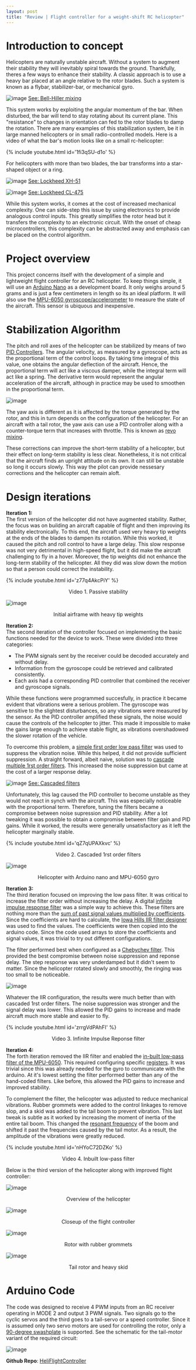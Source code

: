 ```yaml
---
layout: post
title: "Review | Flight controller for a weight-shift RC helicopter"
---
```


# Introduction to concept

Helicopters are naturally unstable aircraft. Without a system to augment their stability they will inevitably spiral towards the ground. Thankfully, theres a few ways to enhance their stability. A classic approach is to use a heavy bar placed at an angle relative to the rotor blades. Such a system is known as a flybar, stabilizer-bar, or mechanical gyro.  

![image](/img/heli_controller/HillerHead500pics.gif)
[See: Bell-Hiller mixing]()

This system works by exploiting the angular momentum of the bar. When disturbed, the bar will tend to stay rotating about its current plane. This "resistance" to changes in orientation can fed to the rotor blades to damp the rotation. There are many examples of this stabilization system, be it in large manned helicopters or in small radio-controlled models. Here is a video of what the bar's motion looks like on a small rc-helicopter:  

{% include youtube.html id='1fi3qSU-d1o' %}   

For helicopters with more than two blades, the bar transforms into a star-shaped object or a ring. 

![image](/img/heli_controller/lok_xh-51.gif)
[See: Lockheed XH-51](https://www.aviastar.org/helicopters_eng/lok_xh-51.php)

![image](/img/heli_controller/lok_cl-475.gif)
[See: Lockheed CL-475](https://sites.google.com/site/stingrayslistofrotorcraft/lockheed-cl-475)

While this system works, it comes at the cost of increased mechanical complexity. One can side-step this issue by using electronics to provide analogous control inputs. This greatly simplifies the rotor head but it transfers the complexity to an electronic circuit. With the onset of cheap microcontrollers, this complexity can be abstracted away and emphasis can be placed on the control algorithm.

# Project overview

This project concerns itself with the development of a simple and lightweight flight controller for an RC helicopter. To keep things simple, it will use an [Arduino Nano](https://store.arduino.cc/products/arduino-nano) as a development board. It only weighs around 5 grams and is just a few centimeters in length so its an ideal platform. It will also use the [MPU-6050 gyroscope/accelerometer](https://create.arduino.cc/projecthub/CiferTech/what-is-mpu6050-b3b178) to measure the state of the aircraft. This sensor is ubiquous and inexpensive. 

# Stabilization Algorithm

The pitch and roll axes of the helicopter can be stabilized by means of two [PID Controllers](https://en.wikipedia.org/wiki/PID_controller). The angular velocity, as measured by a gyroscope, acts as the proportional term of the control loops. By taking time integral of this value, one obtains the angular deflection of the aircraft. Hence, the proportional term will act like a viscous damper, while the integral term will act like a spring. 
The derivative term would represent the angular acceleration of the aircraft, although in practice may be used to smoothen in the proportional term. 

![image](/img/heli_controller/pid-response.jpg)

The yaw axis is different as it is affected by the torque generated by the rotor, and this in turn depends on the configuration of the helicopter. For an aircraft with a tail rotor, the yaw axis can use a PID controller along with a counter-torque term that increases with throttle. This is known as [revo mixing](https://helihack.co.uk/revomixing).  

These corrections can improve the short-term stability of a helicopter, but their effect on long-term stability is less clear. Nonetheless, it is not critical that the aircraft finds an upright attitude on its own. It can still be unstable so long it occurs slowly. This way the pilot can provide nessesary corrections and the helicopter can remain aloft.

# Design iterations
__Iteration 1:__  
The first version of the helicopter did not have augmented stability. Rather, the focus was on building an aircraft capable of flight and then improving its stability electronically. To this end, the aircraft used very heavy tip weights at the ends of the blades to dampen its rotation. While this worked, it caused the pitch and roll control to have a large delay. This slow response was not very detrimental in high-speed flight, but it did make the aircraft challenging to fly in a hover. Moreover, the tip weights did not enhance the long-term stability of the helicopter. All they did was slow down the motion so that a person could correct the instability. 

{% include youtube.html id='z77q4AkcPiY' %}   
<p align="center"> Video 1. Passive stability</p>

![image](/img/heli_controller/heli-v1-nostab.JPG)
<p align="center">Initial airframe with heavy tip weights</p>

__Iteration 2:__  
The second iteration of the controller focused on implementing the basic functions needed for the device to work. These were divided into three categories:
- The PWM signals sent by the receiver could be decoded accurately and without delay.
- Information from the gyroscope could be retrieved and calibrated consistently.
- Each axis had a corresponding PID controller that combined the receiver and gyroscope signals.

While these functions were programmed succesfully, in practice it became evident that vibrations were a serious problem. The gyroscope was sensitive to the slightest disturbances, so any vibrations were measured by the sensor. As the PID controller amplified these signals, the noise would cause the controls of the helicopter to jitter. This made it impossible to make the gains large enough to achieve stable flight, as vibrations overshadowed the slower rotation of the vehicle. 

To overcome this problem, a [simple first order low pass filter](http://www.tsdconseil.fr/tutos/tuto-iir1-en.pdf) was used to suppress the vibration noise. While this helped, it did not provide sufficient suppression. A straight forward, albeit naive, solution was to [cascade multiple 1rst order filters](https://2n3904blog.com/cascading-single-pole-filters/). This increased the noise suppression but came at the cost of a larger response delay.  

![image](/img/heli_controller/cascade-response.png)
[See: Cascaded filters](https://wiki.analog.com/university/labs/cascaded_rc_adalm2000)

Unfortunately, this lag caused the PID controller to become unstable as they would not react in synch with the aircraft. This was especially noticeable with the proportional term. Therefore, tuning the filters became a compromise between noise supression and PID stability. After a lot tweaking it was possible to obtain a compromise between filter gain and PID gains. While it worked, the results were generally unsatisfactory as it left the helicopter marginally stable.  
  
{% include youtube.html id='qZ7qUPAXkvc' %}   
<p align="center"> Video 2. Cascaded 1rst order filters</p>

![image](/img/heli_controller/heli-v2-wires.JPG)
<p align="center">Helicopter with Arduino nano and MPU-6050 gyro</p>

__Iteration 3:__  
The third iteration focused on improving the low pass filter. It was critical to increase the filter order without increasing the delay. A digital [infinite impulse response filter](https://en.wikipedia.org/wiki/Infinite_impulse_response) was a simple way to achieve this. These filters are nothing more than the [sum of past signal values multiplied by coefficients](https://ccrma.stanford.edu/~jos/filters/Difference_Equation.html). Since the coefficients are hard to calculate, the [Iowa Hills IIR filter designer](https://web.archive.org/web/20201112004255/http://www.iowahills.com/5FIRFiltersPage.html) was used to find the values. The coefficients were then copied into the arduino code. Since the code used arrays to store the coefficients and signal values, it was trivial to try out different configurations. 

The filter performed best when configured as a [Chebychev filter](https://web.archive.org/web/20200706034508/http://www.iowahills.com/IIRChebyshevFilters.html). This provided the best compromise between noise suppression and reponse delay. The step response was very underdamped but it didn't seem to matter. Since the helicopter rotated slowly and smoothly, the ringing was too small to be noticeable.  

![image](/img/heli_controller/filter-step-response.png)

Whatever the IIR configuration, the results were much better than with cascaded 1rst order filters. The noise suppression was stronger and the signal delay was lower. This allowed the PID gains to increase and made aircraft much more stable and easier to fly. 
 
{% include youtube.html id='zrrgVdPAhFI' %}   
<p align="center"> Video 3. Infinite Impulse Reponse filter</p>

__Iteration 4:__  
The forth iteration removed the IIR filter and enabled the [in-built low-pass filter of the MPU-6050](https://deepbluembedded.com/mpu6050-with-microchip-pic-accelerometer-gyroscope-interfacing-with-pic/). This required configuring specific [registers](https://stackoverflow.com/questions/45655256/activting-low-pass-filter-on-mpu6050#45655539). It was trivial since this was already needed for the gyro to communicate with the arduino. At it's lowest setting the filter performed better than any of the hand-coded filters. Like before, this allowed the PID gains to increase and improved stability. 

To complement the filter, the helicopter was adjusted to reduce mechanical vibrations. Rubber grommets were added to the control linkages to remove slop, and a skid was added to the tail boom to prevent vibration. This last tweak is subtle as it worked by increasing the moment of inertia of the entire tail boom. This changed the [resonant frequency](http://facstaff.cbu.edu/~pshiue/Courses/ME318/Notes/Lecture17.pdf) of the boom and shifted it past the frequencies caused by the tail motor. As a result, the amplitude of the vibrations were greatly reduced.  

{% include youtube.html id='nHYoC72DZKo' %}   
<p align="center"> Video 4. Inbuilt low-pass filter</p>

Below is the third version of the helicopter along with improved flight controller:

![image](https://raw.githubusercontent.com/RCmags/HeliFlightController/refs/heads/main/images/side_view.JPG)
<p align="center">Overview of the helicopter</p>

![image](https://raw.githubusercontent.com/RCmags/HeliFlightController/refs/heads/main/images/arduino_view.JPG)  
<p align="center">Closeup of the flight controller</p>

![image](/img/heli_controller/main_rotor.JPG)
<p align="center">Rotor with rubber grommets</p>

![image](/img/heli_controller/tail_rotor.JPG)
<p align="center">Tail rotor and heavy skid</p>

# Arduino Code
The code was designed to receive 4 PWM inputs from an RC receiver operating in MODE 2 and output 3 PWM signals. Two signals go to the cyclic servos and the third goes to a tail-servo or a speed controller. Since it is assumed only two servo motors are used for controlling the rotor, only a [90-degree swashplate](https://www.rchelicopterfun.com/ccpm.html) is supported. See the schematic for the tail-motor variant of the required circuit:

![image](https://raw.githubusercontent.com/RCmags/HeliFlightController/refs/heads/main/images/diagram/schematic.png)

__Github Repo__:
[HeliFlightController](https://github.com/RCmags/HeliFlightController)
